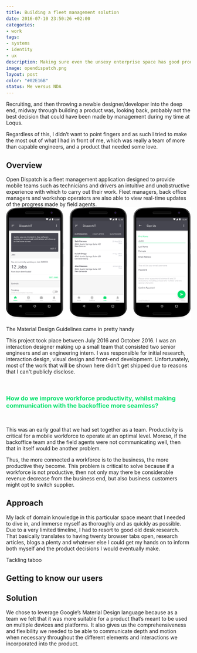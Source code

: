 ```yaml
---
title: Building a fleet management solution
date: 2016-07-10 23:50:26 +02:00
categories:
- work
tags:
- systems
- identity
- ux
description: Making sure even the unsexy enterprise space has good products
image: opendispatch.png
layout: post
color: "#02E16B"
status: Me versus NDA
---
```


<style>
h3>span {
		color: #02E16B;
	}
</style>


Recruiting, and then throwing a newbie designer/developer into the deep end, midway through building a product was, looking back, probably not the best decision that could have been made by management during my time at Loqus.

Regardless of this, I didn’t want to point fingers and as such I tried to make the most out of what I had in front of me, which was really a team of more than capable engineers, and a product that needed some love.

<h2>Overview</h2>
Open Dispatch is a fleet management application designed to provide mobile teams such as technicians and drivers an intuitive and unobstructive experience with which to carry out their work. Fleet managers, back office managers and workshop operators are also able to view real-time updates of the progress made by field agents.
<br>

<img src="../img/OpenDispatch_Android.jpg" alt="Open Dispatch Android" style="border:none;">
<p class="description">The Material Design Guidelines came in pretty handy</p>

This project took place between July 2016 and October 2016. I was an interaction designer making up a small team that consisted two senior engineers and an engineering intern. I was responsible for initial research, interaction design, visual design and front-end development. Unfortunately, most of the work that will be shown here didn't get shipped due to reasons that I can't publicly disclose.

<br>
<h3><span>How do we improve workforce productivity, whilst making communication with the backoffice more seamless?</span></h3>
<br>


This was an early goal that we had set together as a team. Productivity is critical for a mobile workforce to operate at an optimal level. Moreso, if the backoffice team and the field agents were not communicating well, then that in itself would be another problem. 

Thus, the more connected a workforce is to the business, the more productive they become. This problem is critical to solve because if a workforce is not productive, then not only may there be considerable revenue decrease from the business end, but also business customers might opt to switch supplier. 

<h2>Approach</h2>

My lack of domain knowledge in this particular space meant that I needed to dive in, and immerse myself as thoroughly and as quickly as possible. Due to a very limited timeline, I had to resort to good old desk research. That basically translates to having twenty browser tabs open, research articles, blogs a plenty and whatever else I could get my hands on to inform both myself and the product decisions I would eventually make.

Tackling taboo 


<h2>Getting to know our users </h2>


<h2></h2>
<h2></h2>
<h2></h2>

<h2>Solution</h2>
We chose to leverage Google’s Material Design language because as a team we felt that it was more suitable for a product that’s meant to be used on multiple devices and platforms. It also gives us the comprehensiveness and flexibility we needed to be able to communicate depth and motion when necessary throughout the different elements and interactions we incorporated into the product. 




